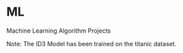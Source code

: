 # ML
Machine Learning Algorithm Projects

Note: The ID3 Model has been trained on the titanic dataset.
